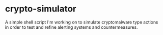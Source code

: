 # crypto-simulator
A simple shell script I'm working on to simulate cryptomalware type actions in order to test and refine alerting systems and countermeasures.
